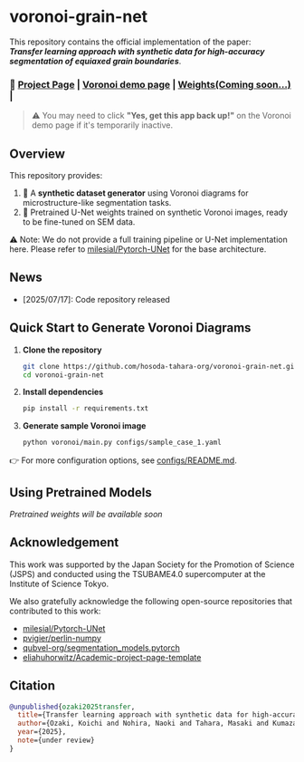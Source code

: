 # voronoi-grain-net

This repository contains the official implementation of the paper:  
**_Transfer learning approach with synthetic data for high-accuracy segmentation of equiaxed grain boundaries_**.

### 🔗 [Project Page](https://hosoda-tahara-org.github.io/voronoi-grain-net/) | [Voronoi demo page](https://voronoi-web.streamlit.app/) | [Weights(Coming soon...)]() |

> ⚠️ You may need to click **"Yes, get this app back up!"** on the Voronoi demo page if it's temporarily inactive.


## Overview

This repository provides:

1. 🧪 A **synthetic dataset generator** using Voronoi diagrams for microstructure-like segmentation tasks.
2. 🧠 Pretrained U-Net weights trained on synthetic Voronoi images, ready to be fine-tuned on SEM data.

⚠️ Note: We do not provide a full training pipeline or U-Net implementation here. Please refer to [milesial/Pytorch-UNet](https://github.com/milesial/Pytorch-UNet) for the base architecture.


## News

- [2025/07/17]: Code repository released


## Quick Start to Generate Voronoi Diagrams
1. **Clone the repository**
   ```bash
   git clone https://github.com/hosoda-tahara-org/voronoi-grain-net.git
   cd voronoi-grain-net
   ```

2. **Install dependencies**
   ```bash
   pip install -r requirements.txt
   ```

3. **Generate sample Voronoi image**
   ```bash
   python voronoi/main.py configs/sample_case_1.yaml 
   ```

👉 For more configuration options, see [configs/README.md](configs/README.md).


## Using Pretrained Models

*Pretrained weights will be available soon*


## Acknowledgement

This work was supported by the Japan Society for the Promotion of Science (JSPS) and conducted using the TSUBAME4.0 supercomputer at the Institute of Science Tokyo.

We also gratefully acknowledge the following open-source repositories that contributed to this work:
- [milesial/Pytorch-UNet](https://github.com/milesial/Pytorch-UNet)
- [pvigier/perlin-numpy](https://github.com/pvigier/perlin-numpy)
- [qubvel-org/segmentation_models.pytorch](https://github.com/qubvel-org/segmentation_models.pytorch)
- [eliahuhorwitz/Academic-project-page-template](https://github.com/eliahuhorwitz/Academic-project-page-template)

## Citation

```bibtex
@unpublished{ozaki2025transfer,
  title={Transfer learning approach with synthetic data for high-accuracy segmentation of equiaxed grain boundaries},
  author={Ozaki, Koichi and Nohira, Naoki and Tahara, Masaki and Kumazawa, Itsuo and Hosoda, Hideki},
  year={2025},
  note={under review}
}
```
